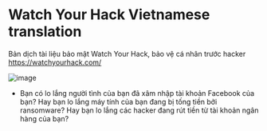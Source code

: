 # Watch Your Hack Vietnamese translation
Bản dịch tài liệu bảo mật Watch Your Hack, bảo vệ cá nhân trước hacker https://watchyourhack.com/

![image](https://user-images.githubusercontent.com/526959/47335370-213ef980-d6b5-11e8-81df-e56fd7731487.png)
  * Bạn có lo lắng người tình của bạn đã xâm nhập tài khoản Facebook của bạn? Hay bạn lo lắng máy tính của bạn đang bị tống tiền bởi ransomware? Hay bạn lo lắng các hacker đang rút tiền từ tài khoản ngân hàng của bạn?

